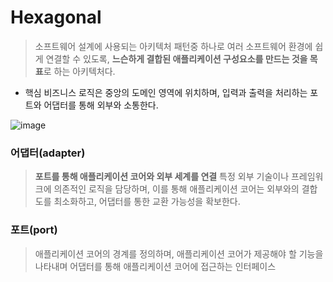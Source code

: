 # Hexagonal

> 소프트웨어 설계에 사용되는 아키텍처 패턴중 하나로 여러 소프트웨어 환경에 쉽게 연결할 수 있도록, **느슨하게 결합된 애플리케이션 구성요소를 만드는 것을 목표**로 하는 아키텍처다.
>

- 핵심 비즈니스 로직은 중앙의 도메인 영역에 위치하며, 입력과 출력을 처리하는 포트와 어댑터를 통해 외부와 소통한다.

![image](https://github.com/user-attachments/assets/39e9bb7f-39d3-463f-8a8d-d2d6fc351045)

### 어댑터(adapter)

> **포트를 통해 애플리케이션 코어와 외부 세계를 연결**
> 특정 외부 기술이나 프레임워크에 의존적인 로직을 담당하며, 이를 통해 애플리케이션 코어는 외부와의 결합도를 최소화하고, 어댑터를 통한 교환 가능성을 확보한다.
>

### 포트(port)

> 애플리케이션 코어의 경계를 정의하며, 애플리케이션 코어가 제공해야 할 기능을 나타내며 어댑터를 통해 애플리케이션 코어에 접근하는 인터페이스
>
